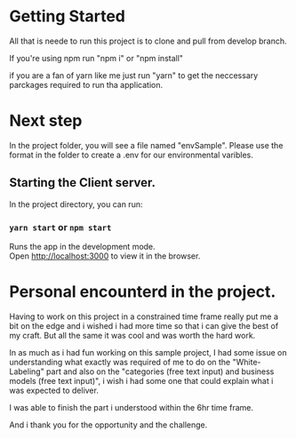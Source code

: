 # Getting Started

All that is neede to run this project is to clone and pull from develop branch.

If you're using npm run "npm i" or "npm install"

if you are a fan of yarn like me just run "yarn" to get the neccessary parckages required to run tha application.

# Next step

In the project folder, you will see a file named "envSample". Please use the format in the folder to create a .env for our environmental varibles.

## Starting the Client server.

In the project directory, you can run:

### `yarn start` or `npm start`

Runs the app in the development mode.\
Open [http://localhost:3000](http://localhost:3000) to view it in the browser.

# Personal encounterd in the project.

Having to work on this project in a constrained time frame really put me a bit on the edge and i wished i had more time so that i can give the best of my craft. But all the same it was cool and was worth the hard work.

In as much as i had fun working on this sample project, I had some issue on understanding what exactly was required of me to do on the "White-Labeling" part and also on the "categories (free text input) and
business models (free text input)", i wish i had some one that could explain what i was expected to deliver.

I was able to finish the part i understood within the 6hr time frame.

And i thank you for the opportunity and the challenge.